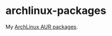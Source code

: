 archlinux-packages
==================

My [ArchLinux AUR packages](http://aur.archlinux.org/packages.php?K=nicoulaj&SeB=m).

